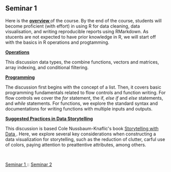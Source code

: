 ## Seminar 1

Here is the <a style="font-weight:bold"  href="https://nicholas-sim.github.io/ANL501-Data-Visualisation-and-Storytelling/seminar_1/introduction"> overview </a> of the course. By the end of the course, students will become proficient (with effort) in using R for data cleaning, data visualisation, and writing reproducible reports using RMarkdown. As stucents are not expected to have prior knowledge in R, we will start off with the basics in R operations and progtamming.

<a style="font-weight:bold"  href="https://nicholas-sim.github.io/ANL501-Data-Visualisation-and-Storytelling/seminar_1/operations">  Operations </a>

This discussion data types, the combine functions, vectors and matrices, array indexing, and conditional filtering.


<a style="font-weight:bold"  href="https://nicholas-sim.github.io/ANL501-Data-Visualisation-and-Storytelling/seminar_1/programming">  Programming </a>

The discussion first begins with the concept of a list. Then, it covers basic programming fundamentals related to flow controls and function writing. For flow controls we cover the _for_ statement, the if, _else if_ and _else_ statements, and _while_ statements. For functions, we explore the standard syntax and documentations for writing functions with multiple inputs and outputs.


<a style="font-weight:bold"  href="https://nicholas-sim.github.io/ANL501-Data-Visualisation-and-Storytelling/seminar_1/practices"> Suggested Practices in Data Storytelling </a>

This discussion is based Cole Nussbaum-Knaflic's book <a href="https://www.storytellingwithdata.com/"> Storytelling with Data </a>. Here, we explore several key considerations when constructing a data visualization for storytelling, such as the reduction of clutter, carful use of colors, paying attention to preattentive attributes, among others. 




<br>

<a href="https://nicholas-sim.github.io/ANL501-Data-Visualisation-and-Storytelling/seminar_1/"> Seminar 1 </a> :: <a href="https://nicholas-sim.github.io/ANL501-Data-Visualisation-and-Storytelling/seminar_2/"> Seminar 2 </a> 
